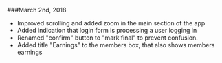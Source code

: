 ###March 2nd, 2018

- Improved scrolling and added zoom in the main section of the app
- Added indication that login form is processing a user logging in
- Renamed "confirm" button to "mark final" to prevent confusion. 
- Added title "Earnings" to the members box, that also shows members earnings